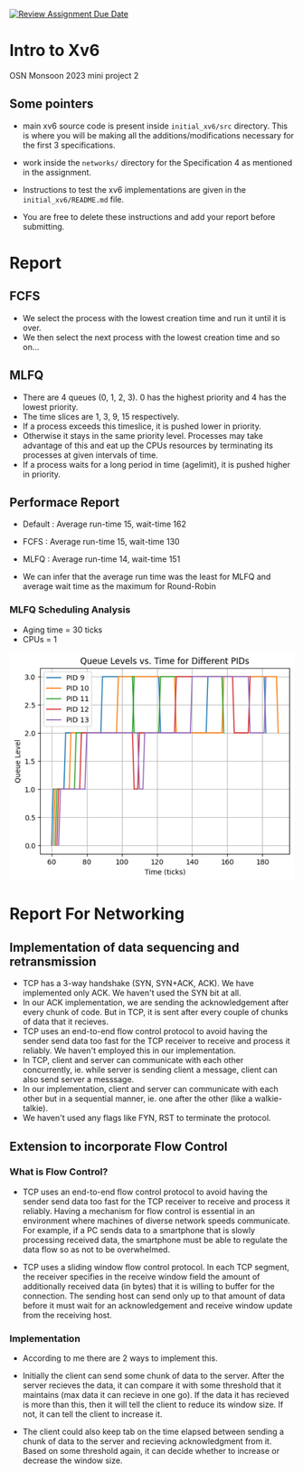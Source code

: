 [![Review Assignment Due Date](https://classroom.github.com/assets/deadline-readme-button-24ddc0f5d75046c5622901739e7c5dd533143b0c8e959d652212380cedb1ea36.svg)](https://classroom.github.com/a/DLipn7os)
# Intro to Xv6
OSN Monsoon 2023 mini project 2

## Some pointers
- main xv6 source code is present inside `initial_xv6/src` directory. This is where you will be making all the additions/modifications necessary for the first 3 specifications. 
- work inside the `networks/` directory for the Specification 4 as mentioned in the assignment.
- Instructions to test the xv6 implementations are given in the `initial_xv6/README.md` file. 

- You are free to delete these instructions and add your report before submitting. 

# Report

## FCFS

- We select the process with the lowest creation time and run it until it is over.
- We then select the next process with the lowest creation time and so on...

## MLFQ

- There are 4 queues (0, 1, 2, 3). 0 has the highest priority and 4 has the lowest priority.
- The time slices are 1, 3, 9, 15 respectively.
- If a process exceeds this timeslice, it is pushed lower in priority.
- Otherwise it stays in the same priority level. Processes may take advantage of this and eat up the CPUs resources by terminating its processes at given intervals of time.
- If a process waits for a long period in time (agelimit), it is pushed higher in priority.

## Performace Report

- Default : Average run-time 15,  wait-time 162
- FCFS : Average run-time 15,  wait-time 130
- MLFQ : Average run-time 14,  wait-time 151

- We can infer that the average run time was the least for MLFQ and average wait time as the maximum for Round-Robin

### MLFQ Scheduling Analysis
- Aging time = 30 ticks
- CPUs = 1

![Alt text](image.png "MLFQ Plot")

# Report For Networking

## Implementation of data sequencing and retransmission

- TCP has a 3-way handshake (SYN, SYN+ACK, ACK). We have implemented only ACK. We haven't used the SYN bit at all.
- In our ACK implementation, we are sending the acknowledgement after every chunk of code. But in TCP, it is sent after every couple of chunks of data that it recieves.
- TCP uses an end-to-end flow control protocol to avoid having the sender send data too fast for the TCP receiver to receive and process it reliably. We haven't employed this in our implementation.
- In TCP, client and server can communicate with each other concurrently, ie. while server is sending client a message, client can also send server a messsage.
- In our implementation, client and server can communicate with each other but in a sequential manner, ie. one after the other (like a walkie-talkie).
- We haven't used any flags like FYN, RST to terminate the protocol.

## Extension to incorporate Flow Control

### What is Flow Control?

- TCP uses an end-to-end flow control protocol to avoid having the sender send data too fast for the TCP receiver to receive and process it reliably. Having a mechanism for flow control is essential in an environment where machines of diverse network speeds communicate. For example, if a PC sends data to a smartphone that is slowly processing received data, the smartphone must be able to regulate the data flow so as not to be overwhelmed.

- TCP uses a sliding window flow control protocol. In each TCP segment, the receiver specifies in the receive window field the amount of additionally received data (in bytes) that it is willing to buffer for the connection. The sending host can send only up to that amount of data before it must wait for an acknowledgement and receive window update from the receiving host. 

### Implementation

- According to me there are 2 ways to implement this.

- Initially the client can send some chunk of data to the server. After the server recieves the data, it can compare it with some threshold that it maintains (max data it can recieve in one go). If the data it has recieved is more than this, then it will tell the client to reduce its window size. If not, it can tell the client to increase it.

- The client could also keep tab on the time elapsed between sending a chunk of data to the server and recieving acknowledgment from it. Based on some threshold again, it can decide whether to increase or decrease the window size.


